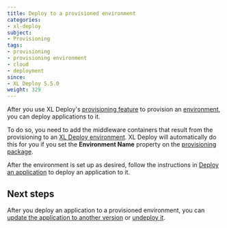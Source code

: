 ```yaml
---
title: Deploy to a provisioned environment
categories:
- xl-deploy
subject:
- Provisioning
tags:
- provisioning
- provisioning environment
- cloud
- deployment
since:
- XL Deploy 5.5.0
weight: 329
---
```


After you use XL Deploy's [provisioning feature](/xl-deploy/concept/provisioning-through-xl-deploy.html) to provision an [environment](/xl-deploy/how-to/provision-an-environment.html), you can deploy applications to it.

To do so, you need to add the middleware containers that result from the provisioning to an [XL Deploy environment](/xl-deploy/how-to/create-an-environment-in-xl-deploy.html). XL Deploy will automatically do this for you if you set the **Environment Name** property on the [provisioning package](/xl-deploy/how-to/create-a-provisioning-package.html).

After the environment is set up as desired, follow the instructions in [Deploy an application](/xl-deploy/how-to/deploy-an-application.html) to deploy an application to it.

## Next steps

After you deploy an application to a provisioned environment, you can [update the application to another version](/xl-deploy/how-to/update-a-deployed-application.html) or [undeploy it](/xl-deploy/how-to/undeploy-an-application.html).
